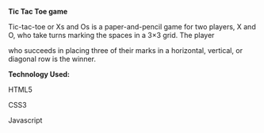 
**Tic Tac Toe game**

Tic-tac-toe or Xs and Os is a paper-and-pencil game for two players, X and O, who take turns marking the spaces in a 3×3 grid. The player 

who succeeds in placing three of their marks in a horizontal, vertical, or diagonal row is the winner.

**Technology Used:**

HTML5

CSS3

Javascript
